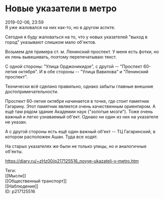 Новые указатели в метро
========================

   
 2019-02-06, 23:59   
  Я уже жаловался на них как-то, но в другом аспкте.   
   
 Сегодня я буду жаловаться на то, что у новых указателей "выход в город" указывают слишком мало об'ектов.   
   
 Возьмем для примера ст. м. Ленинский проспект. У меня есть фотки, но их лень вывешивать, поэтому перепечатываю текст.   
   
 С одной стороны: "Улица Орджоникидзе", с другой -- "Проспект 60-летия октября". И в обе стороны -- "Улица Вавилова" и "Ленинский проспект".   
   
 Технически всё сделано правильно, однако забыты главные внешние достопримечательности.   
   
 Проспект 60-летия октября начинается в точке, где стоит памятник Гагарину. Этот памятник является очень качественным ориентиром. А ещё там рядом здание Академии наук ("золотые мозги"). Тоже очень важный и легко узнаваемый об'ект. Однако ни один из них на указателе не указан.   
   
 А с другой стороны есть ещё один важный об'ект -- ТЦ Гагаринский, в котором расположен Ашан. Туда все ходят.   
   
 На старых указателях же были не только улицы, но и аналогичные об'екты.   
    
 <https://diary.ru/~zHz00/p217125516_novye-ukazateli-v-metro.htm>   
   
 Теги:   
 [[Мысли]]   
 [[Общественный транспорт]]   
 [[Наблюдения]]   
 ID: p217125516